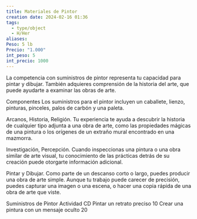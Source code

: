 ```yaml
---
title: Materiales de Pintor
creation date: 2024-02-16 01:36
tags:
  - type/object
  - H/Her
aliases: 
Peso: 5 lb
Precio: "1.000"
int_peso: 5
int_precio: 1000
---
```


La competencia con suministros de pintor representa tu capacidad para pintar y dibujar. También adquieres comprensión de la historia del arte, que puede ayudarte a examinar las obras de arte.

Componentes Los suministros para el pintor incluyen un caballete, lienzo, pinturas, pinceles, palos de carbón y una paleta.

Arcanos, Historia, Religión. Tu experiencia te ayuda a descubrir la historia de cualquier tipo adjunta a una obra de arte, como las propiedades mágicas de una pintura o los orígenes de un extraño mural encontrado en una mazmorra.

Investigación, Percepción. Cuando inspeccionas una pintura o una obra similar de arte visual, tu conocimiento de las prácticas detrás de su creación puede otorgarte información adicional.

Pintar y Dibujar. Como parte de un descanso corto o largo, puedes producir una obra de arte simple. Aunque tu trabajo puede carecer de precisión, puedes capturar una imagen o una escena, o hacer una copia rápida de una obra de arte que viste.


Suministros de Pintor
Actividad                                                                 CD
Pintar un retrato preciso                                         10
Crear una pintura con un mensaje oculto             20